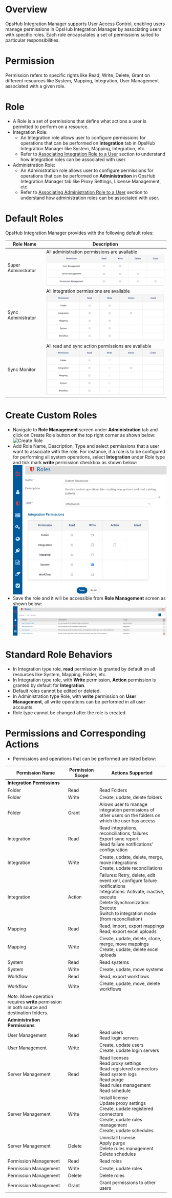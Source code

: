 # Overview
OpsHub Integration Manager supports User Access Control, enabling users manage permissions in OpsHub Integration Manager by associating users with specific roles. Each role encapsulates a set of permissions suited to particular responsibilities.

# Permission
Permission refers to specific rights like Read, Write, Delete, Grant on different resources like System, Mapping, Integration, User Management associated with a given role.

# Role
- A Role is a set of permissions that define what actions a user is permitted to perform on a resource.
- Integration Role:
  - An Integration role allows user to configure permissions for operations that can be performed on **Integration** tab in OpsHub Integration Manager like System, Mapping, Integration, etc.
  - Refer to [Associating Integration Role to a User](user-role-association.md#associating-integration-role-to-a-user) section to understand how integration roles can be associated with user.
- Administration Role: 
  - An Administration role allows user to configure permissions for operations that can be performed on **Administration** in OpsHub Integration Manager tab like Proxy Settings, License Management, etc.
  - Refer to [Associating Administration Role to a User](user-role-association.md#associating-administration-role-to-a-user) section to understand how administration roles can be associated with user.

# Default Roles
OpsHub Integration Manager provides with the following default roles:

| **Role Name** | **Description** |
|---------------|------------------|
| Super Administrator | All administration permissions are available<br>![Super Administrator](../../assets/Super_Administrator.png) |
| Sync Administrator | All integration permissions are available<br>![Sync Administrator](../../assets/Sync_Administrator.png) |
| Sync Monitor | All read and sync action permissions are available<br>![Sync Monitor](../../assets/Syn_Monitor.png) |

# Create Custom Roles
- Navigate to **Role Management** screen under **Administration** tab and click on Create Role button on the top right corner as shown below:  
  ![Create Role](../assets/CreateRole.png)
- Add Role Name, Description, Type and select permissions that a user want to associate with the role. For instance, if a role is to be configured for performing all system operations, select **Integration** under Role type and tick mark **write** permission checkbox as shown below:  
  ![System Supervisor Role](../../assets/System_Supervisor_Role.png)
- Save the role and it will be accessible from **Role Management** screen as shown below:  
  ![Role saved successfully](../../assets/Role_saved_successfully.png)

# Standard Role Behaviors
- In Integration type role, **read** permission is granted by default on all resources like System, Mapping, Folder, etc.
- In Integration type role, with **Write** permission, **Action** permission is granted by default for **Integration**.
- Default roles cannot be edited or deleted.
- In Administration type Role, with **write** permission on **User Management**, all write operations can be performed in all user accounts.
- Role type cannot be changed after the role is created.

# Permissions and Corresponding Actions
- Permissions and operations that can be performed are listed below:

| **Permission Name** | **Permission Scope** | **Actions Supported** |
|---------------------|----------------------|------------------------|
| **Integration Permissions** |||
| Folder | Read | Read Folders |
| Folder | Write | Create, update, delete folders |
| Folder | Grant | Allows user to manage integration permissions of other users on the folders on which the user has access |
| Integration | Read | Read integrations, reconciliations, failures<br>Export sync report<br>Read failure notifications' configuration |
| Integration | Write | Create, update, delete, merge, move integrations<br>Create, update reconciliations |
| Integration | Action | Failures: Retry, delete, edit event xml, configure failure notifications<br>Integrations: Activate, inactive, execute<br>Delete Synchronization: Execute<br>Switch to integration mode (from reconciliation) |
| Mapping | Read | Read, import, export mappings<br>Read, export excel uploads |
| Mapping | Write | Create, update, delete, clone, merge, move mappings<br>Create, update, delete excel uploads |
| System | Read | Read systems |
| System | Write | Create, update, move systems |
| Workflow | Read | Read, export workflows |
| Workflow | Write | Create, update, move, delete workflows |
| *Note:* Move operation requires **write** permission in both source and destination folders. |||
| **Administration Permissions** |||
| User Management | Read | Read users<br>Read login servers |
| User Management | Write | Create, update users<br>Create, update login servers |
| Server Management | Read | Read licenses<br>Read proxy settings<br>Read registered connectors<br>Read system logs<br>Read purge<br>Read rules management<br>Read schedule |
| Server Management | Write | Install license<br>Update proxy settings<br>Create, update registered connectors<br>Create, update rules management<br>Create, update schedules |
| Server Management | Delete | Uninstall License<br>Apply purge<br>Delete rules management<br>Delete schedules |
| Permission Management | Read | Read roles |
| Permission Management | Write | Create, update roles |
| Permission Management | Delete | Delete roles |
| Permission Management | Grant | Grant permissions to other users |
